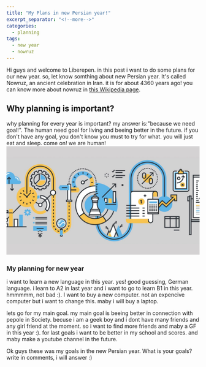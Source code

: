 ```yaml
---
title: "My Plans in new Persian year!"
excerpt_separator: "<!--more-->"
categories:
  - planning
tags:
  - new year
  - nowruz
---
```


Hi guys and welcome to Liberepen. in this post i want to do some plans for our new year. so, let know somthing about new Persian year. It's called Nowruz, an ancient celebration in Iran. it is for about 4360 years ago! you can know more about nowruz in [this Wikipedia page](https://en.wikipedia.org/wiki/Nowruz).

<h2>Why planning is important?</h2>

why planning for every year is important? my answer is:"because we need goal!". The human need goal for living and beeing better in the future. if you don't have any goal, you don't know you must to try for what. you will just eat and sleep. come on! we are human!
![image](https://github.com/liberepen/liberepen.github.io/blob/master/assets/images/planning.jpg)

<h3>My planning for new year</h3>

i want to learn a new language in this year. yes! good guessing, German language. i learn to A2 in last year and i want to go to learn B1 in this year. hmmmmm, not bad :). I want to buy a new computer. not an expencive computer but i want to change this. maby i will buy a laptop.

lets go for my main goal. my main goal is beeing better in connection with pepole in Society. becuse i am a geek boy and i dont have many friends and any girl friend at the moment. so i want to find more friends and maby a GF in this year :). for last goals i want to be better in my school and scores. and maby make a youtube channel in the future.

Ok guys these was my goals in the new Persian year. What is your goals? write in comments, i will answer :)
